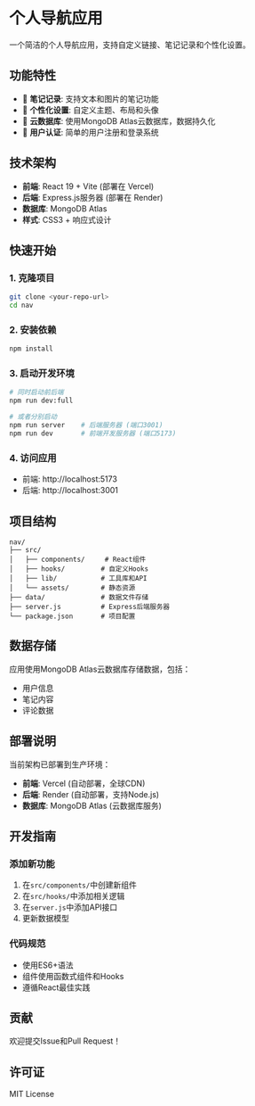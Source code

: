 # 个人导航应用

一个简洁的个人导航应用，支持自定义链接、笔记记录和个性化设置。

## 功能特性

- 📝 **笔记记录**: 支持文本和图片的笔记功能
- 🎨 **个性化设置**: 自定义主题、布局和头像
- 💾 **云数据库**: 使用MongoDB Atlas云数据库，数据持久化
- 🔐 **用户认证**: 简单的用户注册和登录系统

## 技术架构

- **前端**: React 19 + Vite (部署在 Vercel)
- **后端**: Express.js服务器 (部署在 Render)
- **数据库**: MongoDB Atlas
- **样式**: CSS3 + 响应式设计

## 快速开始

### 1. 克隆项目
```bash
git clone <your-repo-url>
cd nav
```

### 2. 安装依赖
```bash
npm install
```

### 3. 启动开发环境
```bash
# 同时启动前后端
npm run dev:full

# 或者分别启动
npm run server    # 后端服务器 (端口3001)
npm run dev       # 前端开发服务器 (端口5173)
```

### 4. 访问应用
- 前端: http://localhost:5173
- 后端: http://localhost:3001

## 项目结构

```
nav/
├── src/
│   ├── components/     # React组件
│   ├── hooks/         # 自定义Hooks
│   ├── lib/           # 工具库和API
│   └── assets/        # 静态资源
├── data/              # 数据文件存储
├── server.js          # Express后端服务器
└── package.json       # 项目配置
```

## 数据存储

应用使用MongoDB Atlas云数据库存储数据，包括：
- 用户信息
- 笔记内容
- 评论数据

## 部署说明

当前架构已部署到生产环境：
- **前端**: Vercel (自动部署，全球CDN)
- **后端**: Render (自动部署，支持Node.js)
- **数据库**: MongoDB Atlas (云数据库服务)

## 开发指南

### 添加新功能
1. 在`src/components/`中创建新组件
2. 在`src/hooks/`中添加相关逻辑
3. 在`server.js`中添加API接口
4. 更新数据模型

### 代码规范
- 使用ES6+语法
- 组件使用函数式组件和Hooks
- 遵循React最佳实践

## 贡献

欢迎提交Issue和Pull Request！

## 许可证

MIT License
